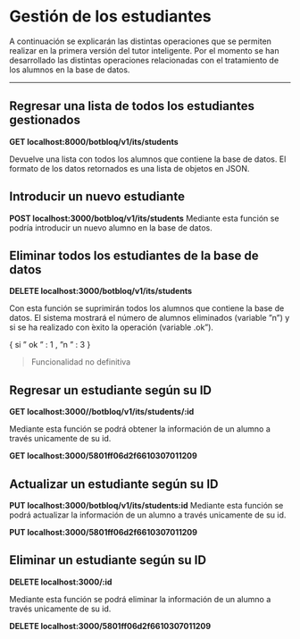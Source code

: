 Gestión de los estudiantes
===================

A continuación se explicarán las distintas operaciones que se permiten realizar en la primera versión del tutor inteligente. Por el momento se han desarrollado las distintas operaciones relacionadas con el tratamiento de los alumnos en la base de datos.

----------

Regresar una lista de todos los estudiantes gestionados
-------------

**GET localhost:8000/botbloq/v1/its/students**

Devuelve una lista con todos los alumnos que contiene la base de datos. El
formato de los datos retornados es una lista de objetos en JSON.

Introducir un nuevo estudiante
-------------
**POST localhost:3000/botbloq/v1/its/students**
Mediante esta función se podría introducir un nuevo alumno en la base de
datos. 

Eliminar todos los estudiantes de la base de datos
-------------
**DELETE localhost:3000/botbloq/v1/its/students**

Con esta función se suprimirán todos los alumnos que contiene la base de
datos. El sistema mostrará
 el número de alumnos eliminados (variable ”n”) y si se ha realizado con  ́exito la operación (variable .ok”).
 
{
si
” ok ” : 1 ,
”n ” : 3
}

>Funcionalidad no definitiva

Regresar un estudiante según su ID
-------------
**GET localhost:3000//botbloq/v1/its/students/:id**

Mediante esta función se podrá obtener la información de un alumno a través
unicamente de su id. 

**GET localhost:3000/5801ff06d2f6610307011209**


Actualizar un estudiante según su ID
-------------

**PUT localhost:3000/botbloq/v1/its/students:id**
Mediante esta función se podrá actualizar la información de un alumno a través unicamente de su id. 

**PUT localhost:3000/5801ff06d2f6610307011209**

Eliminar un estudiante según su ID
-------------

**DELETE localhost:3000/:id**

Mediante esta función se podrá eliminar la información de un alumno a través
unicamente de su id. 

**DELETE localhost:3000/5801ff06d2f6610307011209**





